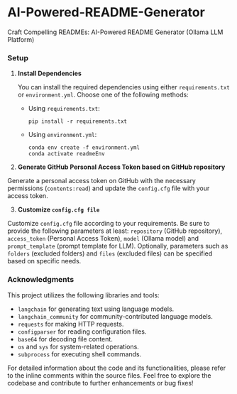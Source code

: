 # AI-Powered-README-Generator
 Craft Compelling READMEs: AI-Powered README Generator (Ollama LLM Platform)


### Setup

1. **Install Dependencies**

   You can install the required dependencies using either `requirements.txt` or `environment.yml`. Choose one of the following methods:

   - Using `requirements.txt`:
     ```
     pip install -r requirements.txt
     ```

   - Using `environment.yml`:
     ```
     conda env create -f environment.yml
     conda activate readmeEnv
     ```
2. **Generate GitHub Personal Access Token based on GitHub repository**

Generate a personal access token on GitHub with the necessary permissions (`contents:read`) and update the `config.cfg` file with your access token.

3. **Customize `config.cfg file`**

Customize  `config.cfg` file according to your requirements. Be sure to provide the following parameters at least: `repository` (GitHub repository), `access_token` (Personal Access Token), `model` (Ollama model) and `prompt_template` (prompt template for LLM). Optionally, parameters such as `folders` (excluded folders) and `files` (excluded files) can be specified based on specific needs.

### Acknowledgments

This project utilizes the following libraries and tools:

- `langchain` for generating text using language models.
- `langchain_community` for community-contributed language models.
- `requests` for making HTTP requests.
- `configparser` for reading configuration files.
- `base64` for decoding file content.
- `os` and `sys` for system-related operations.
- `subprocess` for executing shell commands.

For detailed information about the code and its functionalities, please refer to the inline comments within the source files. Feel free to explore the codebase and contribute to further enhancements or bug fixes!
